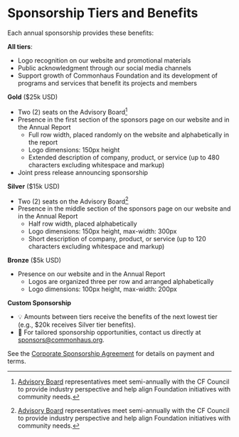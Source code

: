 # Sponsorship Tiers and Benefits

Each annual sponsorship provides these benefits:

**All tiers**:

- Logo recognition on our website and promotional materials
- Public acknowledgment through our social media channels
- Support growth of Commonhaus Foundation and its development of programs and services that benefit its projects and members

**Gold** ($25k USD)

- Two (2) seats on the Advisory Board[^1]
- Presence in the first section of the sponsors page on our website and in the Annual Report
    - Full row width, placed randomly on the website and alphabetically in the report
    - Logo dimensions: 150px height
    - Extended description of company, product, or service (up to 480 characters excluding whitespace and markup)
- Joint press release announcing sponsorship

**Silver** ($15k USD)

- Two (2) seats on the Advisory Board[^1]
- Presence in the middle section of the sponsors page on our website and in the Annual Report
    - Half row width, placed alphabetically
    - Logo dimensions: 150px height, max-width: 300px
    - Short description of company, product, or service (up to 120 characters excluding whitespace and markup)

**Bronze** ($5k USD)

- Presence on our website and in the Annual Report
    - Logos are organized three per row and arranged alphabetically
    - Logo dimensions: 100px height, max-width: 200px

**Custom Sponsorship**

- 💡 Amounts between tiers receive the benefits of the next lowest tier (e.g., $20k receives Silver tier benefits).
- 📩 For tailored sponsorship opportunities, contact us directly at [sponsors@commonhaus.org](mailto:sponsors@commonhaus.org).

See the [Corporate Sponsorship Agreement](./sponsorship-agreement.md) for details on payment and terms.

[^1]: [Advisory Board](../../bylaws/5-cf-advisory-board.md) representatives meet semi-annually with the CF Council to provide industry perspective and help align Foundation initiatives with community needs.
